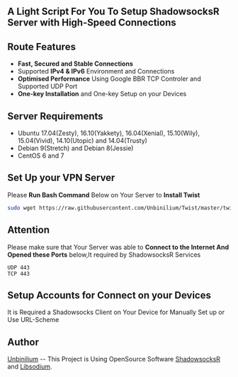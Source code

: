 ## A Light Script For You To Setup ShadowsocksR Server with High-Speed Connections

## Route Features
- **Fast, Secured and Stable Connections**
- Supported **IPv4 & IPv6** Environment and Connections
- **Optimised Performance** Using Google BBR TCP Controler and Supported UDP Port
- **One-key Installation** and One-key Setup on your Devices

## Server Requirements
- Ubuntu 17.04(Zesty), 16.10(Yakkety), 16.04(Xenial), 15.10(Wily), 15.04(Vivid), 14.10(Utopic) and 14.04(Trusty)
- Debian 9(Stretch) and Debian 8(Jessie) 
- CentOS 6 and 7

## Set Up your VPN Server
Please **Run Bash Command** Below on Your Server to **Install Twist**
```bash
sudo wget https://raw.githubusercontent.com/Unbinilium/Twist/master/twist -O twist.sh && chmod -x twist.sh && bash twist.sh
```

## Attention
Please make sure that Your Server was able to **Connect to the Internet And Opened these Ports** below,It required by ShadowsocksR Services
```port
UDP 443
TCP 443
```

## Setup Accounts for Connect on your Devices
It is Required a Shadowsocks Client on Your Device for Manually Set up or Use URL-Scheme

## Author
<a href="https://github.com/Unbinilium" target="_blank">Unbinilium</a> --  This Project is Using OpenSource Software <a href="https://github.com/shadowsocksr/shadowsocksr" target="_blank">ShadowsocksR</a> and <a href="https://github.com/jedisct1/libsodium" target="_blank">Libsodium</a>.
